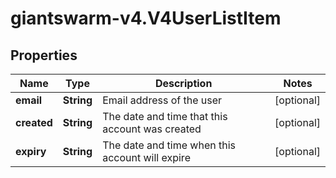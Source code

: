 # giantswarm-v4.V4UserListItem

## Properties
Name | Type | Description | Notes
------------ | ------------- | ------------- | -------------
**email** | **String** | Email address of the user | [optional] 
**created** | **String** | The date and time that this account was created | [optional] 
**expiry** | **String** | The date and time when this account will expire | [optional] 


